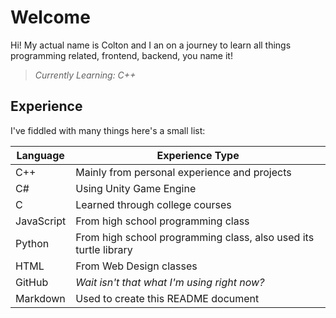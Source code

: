 # Welcome

Hi! My actual name is Colton and I an on a journey to learn all things programming related, frontend, backend, you name it!
> *Currently Learning: C++*

## Experience

I've fiddled with many things here's a small list:

|Language        |  Experience Type                          
|----------------|--------------------
| C++            | Mainly from personal experience and projects    
| C#             | Using Unity Game Engine            
| C              | Learned through college courses
| JavaScript     | From high school programming class 
| Python         | From high school programming class, also used its turtle library
| HTML           | From Web Design classes
| GitHub         | *Wait isn't that what I'm using right now?*
| Markdown       | Used to create this README document

<!---
Dead245/Dead245 is a ✨ special ✨ repository because its `README.md` (this file) appears on your GitHub profile.
You can click the Preview link to take a look at your changes.
--->
